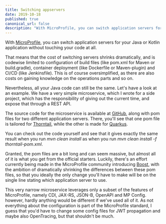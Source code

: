 ```yaml
---
title: Switching appservers
date: 2019-10-18
published: true
canonical_url: false
description: "With MicroProfile, you can switch application servers for your Java or Kotlin application without touching your code at all."
---
```

With <a href="../microservices-with-microprofile/">MicroProfile</a>, you can switch application servers for your Java or Kotlin application without touching your code at all.

That means that the cost of switching servers shrinks dramatically, and is codewise limited to configuration of build files (like pom.xml for Maven or build.gradle), container deployment (like Dockerfile or Maven-plugin) and CI/CD (like Jenkinsfile). This is of course oversimplified, as there are also costs on gaining knowledge on the operations parts and so on.

Nevertheless, all your Java code can still be the same. Let's have a look at an example. We have a very simple microservice, which I wrote for a side project, which has the responsibility of giving out the current time, and expose that through a REST API.

The source code for the microservice is available at <a href="https://github.com/mehmandarov/microprofile-iot/tree/master/timeservice-v2">GitHub</a>, along with pom files for two different application servers. There, you'll see that one pom file is tailored for <a href="https://thorntail.io">Thorntail</a>, while the other is made for <a href="https://quarkus.io">Quarkus</a>.

You can check out the code yourself and see that it gives exactly the same result when you run _mvn clean install_ as when you run _mvn clean install -f thorntail-pom.xml_. 

Granted, the pom files are a bit long and can seem massive, but almost all of it is what you get from the official starters. Luckily, there's an effort currently being made in the MicroProfile community introducing <a href="https://microprofile.io/2019/04/18/build-your-microprofile-apps-quickly-with-boost/">Boost</a>, with the ambition of dramatically shrinking the differences between these pom files, so that you ideally the only change you'll have to make will be on the single line stating which application server to use.

This very narrow microservice leverages only a subset of the features of MicroProfile, namely CDI, JAX-RS, JSON-B, OpenAPI and MP Config. however, hardly anything would be different if we've used all of it. As not everything about the configuration is part of the MicroProfile standard, I guess that you'd have to change some config files for JWT propagation and maybe also OpenTracing, but that shouldn't be much.